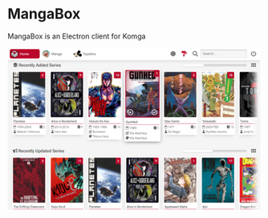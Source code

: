 # MangaBox
MangaBox is an Electron client for Komga

![Local Image](.localassets/MangaBox_001.png "MangaBox UI")